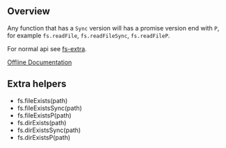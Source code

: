 ## Overview

Any function that has a `Sync` version will has a promise version end with `P`,
for example `fs.readFile`, `fs.readFileSync`, `fs.readFileP`.

For normal api see [fs-extra][0].

[Offline Documentation](?gotoDoc=fs-extra/README.md)

## Extra helpers

* fs.fileExists(path)
* fs.fileExistsSync(path)
* fs.fileExistsP(path)
* fs.dirExists(path)
* fs.dirExistsSync(path)
* fs.dirExistsP(path)

[0]: https://github.com/jprichardson/node-fs-extra